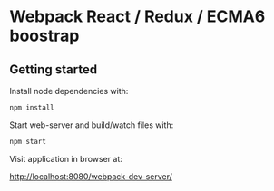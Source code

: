 # Webpack React / Redux / ECMA6 boostrap

## Getting started

Install node dependencies with:

```bash
npm install
```

Start web-server and build/watch files with:
 
```bash
npm start
```

Visit application in browser at:

[http://localhost:8080/webpack-dev-server/](http://localhost:8080/webpack-dev-server/)
